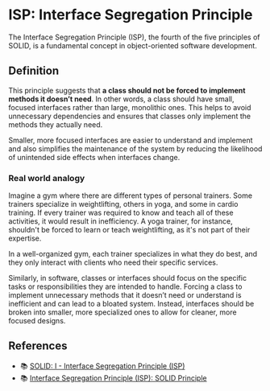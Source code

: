 # ISP: Interface Segregation Principle

The Interface Segregation Principle (ISP), the fourth of the five principles of SOLID, is a fundamental concept in object-oriented software development.

## Definition

This principle suggests that **a class should not be forced to implement methods it doesn’t need**. In other words, a class should have small, focused interfaces rather than large, monolithic ones. This helps to avoid unnecessary dependencies and ensures that classes only implement the methods they actually need.

Smaller, more focused interfaces are easier to understand and implement and also simplifies the maintenance of the system by reducing the likelihood of unintended side effects when interfaces change.

### Real world analogy

Imagine a gym where there are different types of personal trainers. Some trainers specialize in weightlifting, others in yoga, and some in cardio training. If every trainer was required to know and teach all of these activities, it would result in inefficiency. A yoga trainer, for instance, shouldn't be forced to learn or teach weightlifting, as it's not part of their expertise.

In a well-organized gym, each trainer specializes in what they do best, and they only interact with clients who need their specific services.

Similarly, in software, classes or interfaces should focus on the specific tasks or responsibilities they are intended to handle. Forcing a class to implement unnecessary methods that it doesn’t need or understand is inefficient and can lead to a bloated system. Instead, interfaces should be broken into smaller, more specialized ones to allow for cleaner, more focused designs.

## References

-   📚 [SOLID: I - Interface Segregation Principle (ISP)](https://dev.to/paulocappa/solid-i-interface-segregation-principle-isp-385f)
-   📚 [Interface Segregation Principle (ISP): SOLID Principle](https://medium.com/@ramdhas/4-interface-segregation-principle-isp-solid-principle-39e477bae2e3)
